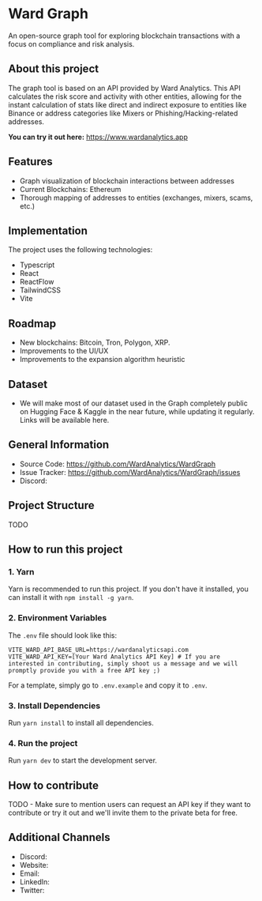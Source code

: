 # Ward Graph

An open-source graph tool for exploring blockchain transactions with a focus on compliance and risk analysis.

## About this project

The graph tool is based on an API provided by Ward Analytics. This API calculates the risk score and activity with other entities, allowing for the instant calculation of stats like direct and indirect exposure to entities like Binance or address categories like Mixers or Phishing/Hacking-related addresses.

**You can try it out here:** https://www.wardanalytics.app

## Features

- Graph visualization of blockchain interactions between addresses
- Current Blockchains: Ethereum
- Thorough mapping of addresses to entities (exchanges, mixers, scams, etc.)

## Implementation

The project uses the following technologies:

- Typescript
- React
- ReactFlow
- TailwindCSS
- Vite

## Roadmap

- New blockchains: Bitcoin, Tron, Polygon, XRP.
- Improvements to the UI/UX
- Improvements to the expansion algorithm heuristic

## Dataset

- We will make most of our dataset used in the Graph completely public on Hugging Face & Kaggle in the near future, while updating it regularly. Links will be available here.

## General Information

- Source Code: https://github.com/WardAnalytics/WardGraph
- Issue Tracker: https://github.com/WardAnalytics/WardGraph/issues
- Discord:

## Project Structure

TODO

## How to run this project

### 1. Yarn

Yarn is recommended to run this project. If you don't have it installed, you can install it with `npm install -g yarn`.

### 2. Environment Variables

The `.env` file should look like this:

```shell
VITE_WARD_API_BASE_URL=https://wardanalyticsapi.com
VITE_WARD_API_KEY=[Your Ward Analytics API Key] # If you are interested in contributing, simply shoot us a message and we will promptly provide you with a free API key ;)
```

For a template, simply go to `.env.example` and copy it to `.env`.

### 3. Install Dependencies

Run `yarn install` to install all dependencies.

### 4. Run the project

Run `yarn dev` to start the development server.

## How to contribute

TODO - Make sure to mention users can request an API key if they want to contribute or try it out and we'll invite them to the private beta for free.

## Additional Channels

- Discord:
- Website:
- Email:
- LinkedIn:
- Twitter:
